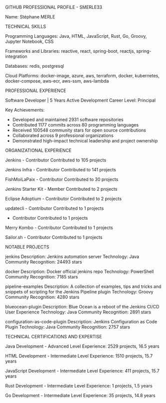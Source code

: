 GITHUB PROFESSIONAL PROFILE - SMERLE33

Name: Stéphane MERLE

TECHNICAL SKILLS

Programming Languages: Java, HTML, JavaScript, Rust, Go, Groovy, Jupyter Notebook, CSS

Frameworks and Libraries: reactive, react, spring-boot, reactjs, spring-integration

Databases: redis, postgresql

Cloud Platforms: docker-image, azure, aws, terraform, docker, kubernetes, docker-compose, aws-ecr, aws-ssm, aws-lambda

PROFESSIONAL EXPERIENCE

Software Developer | 5 Years Active Development
Career Level: Principal

Key Achievements:
- Developed and maintained 2931 software repositories
- Contributed 1177 commits across 80 programming languages
- Received 100548 community stars for open source contributions
- Collaborated across 9 professional organizations
- Demonstrated high-impact technical leadership and project ownership

ORGANIZATIONAL EXPERIENCE

Jenkins - Contributor
Contributed to 105 projects

Jenkins Infra - Contributor
Contributed to 141 projects

FishMoiLaPaix - Contributor
Contributed to 30 projects

Jenkins Starter Kit - Member
Contributed to 2 projects

Eclipse Adoptium - Contributor
Contributed to 2 projects

updatecli - Contributor
Contributed to 1 projects

 - Contributor
Contributed to 1 projects

Merry Kombo - Contributor
Contributed to 1 projects

Sailor.sh - Contributor
Contributed to 1 projects

NOTABLE PROJECTS

jenkins
Description: Jenkins automation server
Technology: Java
Community Recognition: 24493 stars

docker
Description: Docker official jenkins repo
Technology: PowerShell
Community Recognition: 7185 stars

pipeline-examples
Description: A collection of examples, tips and tricks and snippets of scripting for the Jenkins Pipeline plugin
Technology: Groovy
Community Recognition: 4280 stars

blueocean-plugin
Description: Blue Ocean is a reboot of the Jenkins CI/CD User Experience
Technology: Java
Community Recognition: 2891 stars

configuration-as-code-plugin
Description: Jenkins Configuration as Code Plugin
Technology: Java
Community Recognition: 2757 stars

TECHNICAL CERTIFICATIONS AND EXPERTISE

Java Development - Advanced Level
Experience: 2529 projects, 16.5 years

HTML Development - Intermediate Level
Experience: 1510 projects, 15.7 years

JavaScript Development - Intermediate Level
Experience: 411 projects, 15.7 years

Rust Development - Intermediate Level
Experience: 1 projects, 1.5 years

Go Development - Intermediate Level
Experience: 35 projects, 14.8 years

